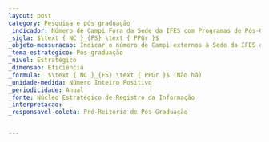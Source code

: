 ```yaml
---
layout: post
category: Pesquisa e pós graduação
_indicador: Número de Campi Fora da Sede da IFES com Programas de Pós-Graduação 
_sigla: $\text { NC }_{FS} \text { PPGr }$
_objeto-mensuracao: Indicar o número de Campi externos à Sede da IFES que têm programa de pós-graduação implantado
_tema-estrategico: Pós-graduação
_nivel: Estratégico
_dimensao: Eficiência
_formula:  $\text { NC }_{FS} \text { PPGr }$ (Não há)
_unidade-medida: Número Inteiro Positivo
_periodicidade: Anual
_fonte: Núcleo Estratégico de Registro da Informação
_interpretacao:  _
_responsavel-coleta: Pró-Reitoria de Pós-Graduação


---
```

